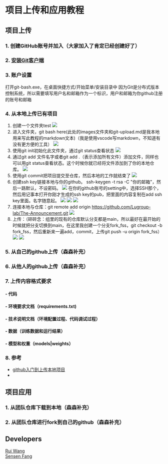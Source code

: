 # 项目上传和应用教程
## 项目上传
### 1. 创建GitHub账号并加入（大家加入了肯定已经创建好了）
### 2. [安装Git客户端](安装git客户端)
### 3. 账户设置
打开git-bash.exe，在桌面快捷方式/开始菜单/安装目录中
因为Git是分布式版本控制系统，所以需要填写用户名和邮箱作为一个标识，用户和邮箱为你github注册的账号和邮箱  

### 4. 从本地上传已有项目
1. 创建一个文件夹test
![](images/git-upload-01.png)
2. 进入文件夹，git bash here(此处的images文件夹和git-upload.md是我本地用来写此教程的markdown文本)（我是使用vscode写markdown，不知道有没有更方便的工具）
![](images/git-upload-02.png)
3. 使用git init初始化此文件夹，通过git status查看状态
![](images/git-upload-03.png)
4. 通过git add 文件名字或者git add .（表示添加所有文件）添加文件，同样也可以用git status查看状态。这个时候你就已经将文件添加到了你的本地仓库。
![](images/git-upload-04.png)
5. 使用git commit把项目提交至仓库，然后本地的工作就结束了
![](images/git-upload-05.png)
6. 创建ssh key链接本地与你的github。 ssh-keygen -t rsa -C "你的邮箱"，然后一路默认，不设密码。
![](images/git-upload-06.png)
在你的github账号的setting中，选择SSH那个，然后用记事本打开你刚才生成的ssh key的pub，把里面的内容复制在add ssh key里面。名字随意起。
![](images/git-upload-07.png)
![](images/git-upload-08.png)
![](images/git-upload-09.png)
7. 连接本地与仓库：git remote add origin https://github.com/Lugroup-lab/The-Announcement.git
![](images/git-upload-10.png)
8. 上传：（碎碎念：组里的现有的仓库默认分支都是main，所以最好在最开始的时候就把分支切换到main，在这里我创建一个分支fork_fss，git checkout -b fork_fss，然后重新来一遍add，commit，上传git push -u origin fork_fss）
![](images/git-upload-11.png)
![](images/git-upload-12.png)

### 5. 从自己的github上传（森森补充）

### 6. 从他人的github上传（森森补充）

### 7. 上传内容格式要求
#### - 代码
#### - 环境要求文档（requirements.txt)
#### - 技术说明文档（环境配置过程、代码调试过程）
#### - 数据（训练数据和运行结果）
#### - 模型和权重（models|weights）

### 8. 参考
- [github入门到上传本地项目](https://www.cnblogs.com/specter45/p/github.html)
- 

## 项目应用
### 1. 从团队仓库下载到本地（森森补充）
### 2. 从团队仓库进行fork到自己的github（森森补充）





## Developers
[Rui Wang](https://github.com/nightking-wang)  
[Sensen Fang](https://github.com/lietmarsh)  

